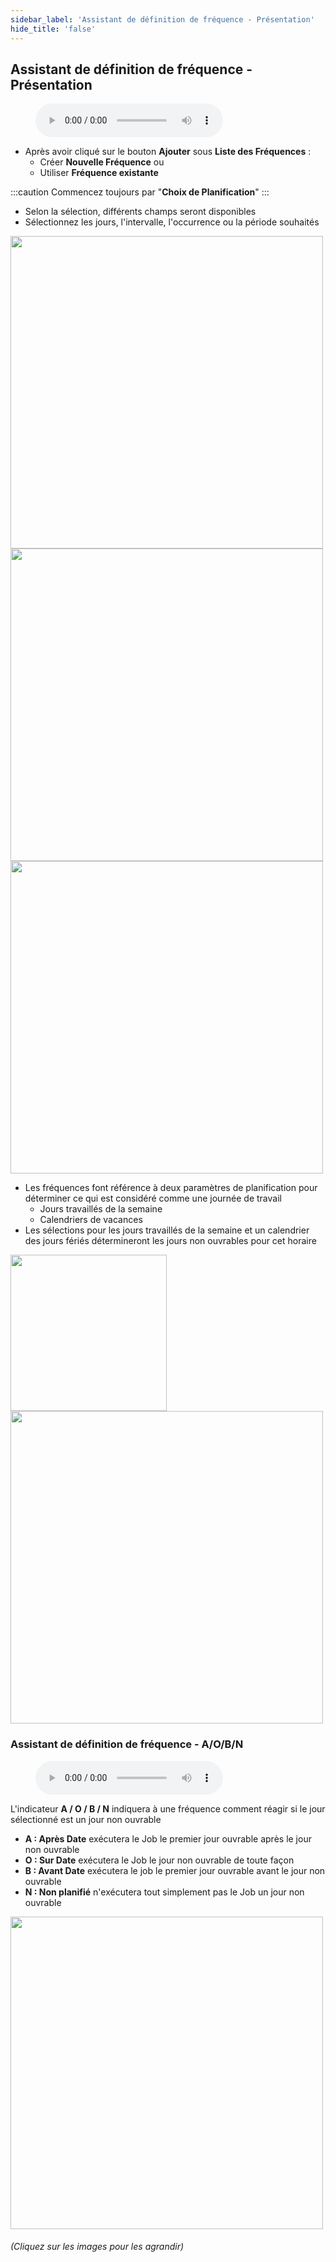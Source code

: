 ```yaml
---
sidebar_label: 'Assistant de définition de fréquence - Présentation'
hide_title: 'false'
---
```


## Assistant de définition de fréquence - Présentation

<figure>
    <audio
        controls
        src="audiobasic/FrequencyDefinitionWizardOverview.mp3">
            Your browser does not support the
            <code>audio</code> element.
    </audio>
</figure>

* Après avoir cliqué sur le bouton **Ajouter** sous **Liste des Fréquences** :
    * Créer **Nouvelle Fréquence**
    ou
    * Utiliser **Fréquence existante**

:::caution
Commencez toujours par "**Choix de Planification**"
:::

* Selon la sélection, différents champs seront disponibles
* Sélectionnez les jours, l'intervalle, l'occurrence ou la période souhaités

<a href="imgbasic/231.png" target="_blank"><img src="imgbasic/231.png" width="500"></img></a>  
<a href="imgbasic/232.png" target="_blank"><img src="imgbasic/232.png" width="500"></img></a>  
<a href="imgbasic/233.png" target="_blank"><img src="imgbasic/233.png" width="500"></img></a>  

* Les fréquences font référence à deux paramètres de planification pour déterminer ce qui est considéré comme une journée de travail
    * Jours travaillés de la semaine
    * Calendriers de vacances
* Les sélections pour les jours travaillés de la semaine et un calendrier des jours fériés détermineront les jours non ouvrables pour cet horaire

<a href="imgbasic/234.png" target="_blank"><img src="imgbasic/234.png" width="250"></img></a>  
<a href="imgbasic/235.png" target="_blank"><img src="imgbasic/235.png" width="500"></img></a>  

### Assistant de définition de fréquence - A/O/B/N

<figure>
    <audio
        controls
        src="audiobasic/FrequencyDefinitionWizardAOBN.mp3">
            Your browser does not support the
            <code>audio</code> element.
    </audio>
</figure>

L'indicateur **A / O / B / N** indiquera à une fréquence comment réagir si le jour sélectionné est un jour non ouvrable
* **A : Après Date** exécutera le Job le premier jour ouvrable après le jour non ouvrable
* **O : Sur Date** exécutera le Job le jour non ouvrable de toute façon
* **B : Avant Date** exécutera le job le premier jour ouvrable avant le jour non ouvrable
* **N : Non planifié** n'exécutera tout simplement pas le Job un jour non ouvrable

<a href="imgbasic/236.png" target="_blank"><img src="imgbasic/236.png" width="500"></img></a>

###### (Cliquez sur les images pour les agrandir)